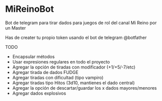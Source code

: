 # MiReinoBot
Bot de telegram para tirar dados para juegos de rol del canal Mi Reino por un Master

Has de creater tu propio token usando el bot de telegram @botfather


TODO
- Encapsular métodos
- Usar expresiones regulares en todo el proyecto
- Agregar la opción de tiradas con modificador (+1/+5/-7/etc)
- Agregar tirada de dados FUDGE
- Agregar tiradas con dificultad (tipo vampiro)
- Agregar tiradas tipo Hitos (3d10, mantienes el dado central)
- Agregar la opción de descartar/guardar los x dados mayores/menores
- Agregar dados explosivos

